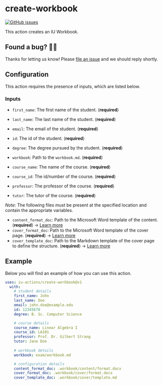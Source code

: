 # create-workbook

[![GitHub issues](https://img.shields.io/github/issues/iu-actions/create-workbook)](https://github.com/iu-actions/create-workbook/issues)

This action creates an IU Workbook.

## Found a bug? 💁‍♀️

Thanks for letting us know! Please [file an issue](../../issues/new?assignees=&labels=&template=bug_report.md&title=) and we should reply shortly.

## Configuration

This action requires the presence of inputs, which are listed below.

### Inputs
- `first_name`: The first name of the student. (**required**)
- `last_name`: The last name of the student. (**required**)
- `email`: The email of the student. (**required**)
- `id`: The id of the student. (**required**)
- `degree`: The degree pursued by the student. (**required**)

- `workbook`: Path to the `workbook.md`. (**required**)

- `course_name`: The name of the course. (**required**)
- `course_id`: The id/number of the course. (**required**)
- `professor`: The professor of the course. (**required**)
- `tutor`: The tutor of the course. (**required**)

*Note*: The following files must be present at the specified location and contain the appropriate variables.

- `content_format_doc`: Path to the Microsoft Word template of the content. (**required**) → [Learn more](https://pandoc.org/MANUAL.html#option--reference-doc)
- `cover_format_doc`: Path to the Microsoft Word template of the cover page. (**required**) → [Learn more](https://pandoc.org/MANUAL.html#option--reference-doc)
- `cover_template_doc`: Path to the Markdown template of the cover page to define the structure. (**required**) → [Learn more](https://pandoc.org/MANUAL.html#option--template)

## Example

Below you will find an example of how you can use this action.

```yaml
uses: iu-actions/create-workbook@v1
  with:
    # student details
    first_name: John
    last_name: Doe
    email: john.doe@example.edu
    id: 12345678
    degree: B. Sc. Computer Science

    # course details
    course_name: Linear Algebra I
    course_id: LA101
    professor: Prof. Dr. Gilbert Strang
    tutor: Jane Doe
          
    # workbook details
    workbook: exam/workbook.md

    # configuration details
    content_format_doc: .workbook/content/format.docx
    cover_format_doc: .workbook/cover/format.docx
    cover_template_doc: .workbook/cover/template.md
  ```
